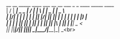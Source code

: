  __  __ _____ ____ ___ __  __ ___ _   _ ____  _____ ____  <br>
|  \/  | ____|  _ \_ _|  \/  |_ _| \ | |  _ \| ____|  _ \ <br>
| |\/| |  _| | | | | || |\/| || ||  \| | | | |  _| | |_) |<br>
| |  | | |___| |_| | || |  | || || |\  | |_| | |___|  _ < <br>
|_|  |_|_____|____/___|_|  |_|___|_| \_|____/|_____|_| \_\<br>
